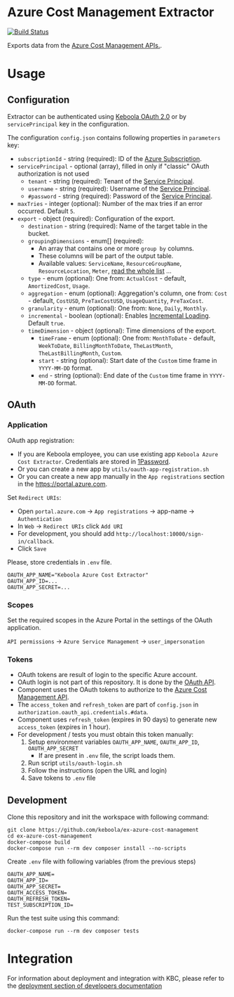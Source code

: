 # Azure Cost Management Extractor

[![Build Status](https://travis-ci.com/keboola/ex-azure-cost-management.svg?branch=master)](https://travis-ci.com/keboola/ex-azure-cost-management)

Exports data from the [Azure Cost Management APIs.](https://docs.microsoft.com/en-us/rest/api/cost-management).

# Usage

## Configuration

Extractor can be authenticated using [Keboola OAuth 2.0](https://developers.keboola.com/extend/generic-extractor/configuration/api/authentication/oauth20/)
or by `servicePrincipal` key in the configuration.

The configuration `config.json` contains following properties in `parameters` key: 
- `subscriptionId` - string (required): ID of the [Azure Subscription](https://techcommunity.microsoft.com/t5/azure/understanding-azure-account-subscription-and-directory/m-p/34800).
- `servicePrincipal` - optional (array), filled in only if "classic" OAuth authorization is not used
    - `tenant` - string (required): Tenant of the [Service Principal](https://docs.microsoft.com/en-us/azure/active-directory/develop/app-objects-and-service-principals).
    - `username` - string (required): Username of the [Service Principal](https://docs.microsoft.com/en-us/azure/active-directory/develop/app-objects-and-service-principals).
    - `#password` - string (required): Password of the [Service Principal](https://docs.microsoft.com/en-us/azure/active-directory/develop/app-objects-and-service-principals).
- `maxTries` - integer (optional): Number of the max tries if an error occurred. Default `5`.
- `export` - object (required): Configuration of the export.
    - `destination` - string (required): Name of the target table in the bucket.
    - `groupingDimensions` - enum[] (required):
        - An array that contains one or more `group by` columns.
        - These columns will be part of the output table.
        - Available values: `ServiceName`, `ResourceGroupName`, `ResourceLocation`, `Meter`, [read the whole list](https://github.com/keboola/ex-azure-cost-management/blob/master/src/ConfigDefinition.php#L40) ... 
    - `type` - enum (optional): One from: `ActualCost` - default, `AmortizedCost`, `Usage`.
    - `aggregation` - enum (optional): Aggregation's column, one from: `Cost` - default, `CostUSD`, `PreTaxCostUSD`, `UsageQuantity`, `PreTaxCost`.
    - `granularity` - enum (optional): One from: `None`, `Daily`, `Monthly`.
    - `incremental` - boolean (optional): Enables [Incremental Loading](https://help.keboola.com/storage/tables/#incremental-loading). Default `true`.
    - `timeDimension` - object (optional): Time dimensions of the export.
        - `timeFrame` - enum (optional): One from: `MonthToDate` - default, `WeekToDate`, `BillingMonthToDate`, `TheLastMonth`, `TheLastBillingMonth`, `Custom`.
        - `start` - string (optional): Start date of the `Custom` time frame in `YYYY-MM-DD` format.
        - `end` - string (optional): End date of the `Custom` time frame in `YYYY-MM-DD` format.

## OAuth

### Application 

OAuth app registration:
- If you are Keboola employee, you can use existing app `Keboola Azure Cost Extractor`. Credentials are stored in [1Password](https://1password.com).
- Or you can create a new app by `utils/oauth-app-registration.sh`
- Or you can create a new app manually in the `App registrations` section in the https://portal.azure.com.


Set `Redirect URIs`:
- Open `portal.azure.com` -> `App registrations` -> app-name -> `Authentication`
- In `Web` -> `Redirect URIs` click `Add URI`
- For development, you should add `http://localhost:10000/sign-in/callback`.
- Click `Save`


Please, store credentials in `.env` file.
```.env
OAUTH_APP_NAME="Keboola Azure Cost Extractor"
OAUTH_APP_ID=...
OAUTH_APP_SECRET=...
```

### Scopes

Set the required scopes in the Azure Portal in the settings of the OAuth application.

`API permissions` -> `Azure Service Management` -> `user_impersonation`

### Tokens

- OAuth tokens are result of login to the specific Azure account.
- OAuth login is not part of this repository. It is done by the [OAuth API](https://developers.keboola.com/extend/generic-extractor/configuration/api/authentication/oauth20/).
- Component uses the OAuth tokens to authorize to the [Azure Cost Management API](https://docs.microsoft.com/en-us/rest/api/cost-management).
- The `access_token` and `refresh_token` are part of `config.json` in `authorization.oauth_api.credentials.#data`.
- Component uses `refresh_token` (expires in 90 days) to generate new `access_token` (expires in 1 hour).
- For development / tests you must obtain this token manually:
    1. Setup environment variables `OAUTH_APP_NAME`, `OAUTH_APP_ID`, `OAUTH_APP_SECRET`
        - If are present in `.env` file, the script loads them.
    2. Run script `utils/oauth-login.sh`
    3. Follow the instructions (open the URL and login)
    4. Save tokens to `.env` file

## Development
 
Clone this repository and init the workspace with following command:

```
git clone https://github.com/keboola/ex-azure-cost-management
cd ex-azure-cost-management
docker-compose build
docker-compose run --rm dev composer install --no-scripts
```

Create `.env` file with following variables (from the previous steps)
```env
OAUTH_APP_NAME=
OAUTH_APP_ID=
OAUTH_APP_SECRET=
OAUTH_ACCESS_TOKEN=
OAUTH_REFRESH_TOKEN=
TEST_SUBSCRIPTION_ID=
```

Run the test suite using this command:

```
docker-compose run --rm dev composer tests
```
 
# Integration

For information about deployment and integration with KBC, please refer to the [deployment section of developers documentation](https://developers.keboola.com/extend/component/deployment/) 

